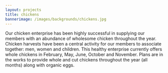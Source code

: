 ```yaml
---
layout: projects
title: chickens
bannerimage: /images/backgrounds/chickens.jpg
---
```



Our chicken enterprise has been highly successful in supplying our members with an abundance of wholesome chicken throughout the year. Chicken harvests have been a central activity for our members to associate together: men, women and children. This healthy enterprise currently offers whole chickens in February, May, June, October and November. Plans are in the works to provide whole and cut chickens throughout the year (all months) along with organic eggs.